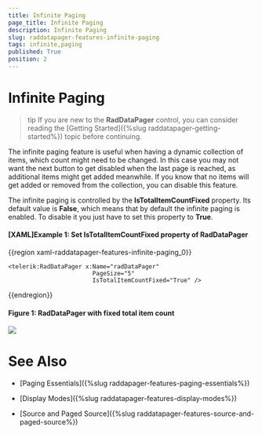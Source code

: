 ```yaml
---
title: Infinite Paging
page_title: Infinite Paging
description: Infinite Paging
slug: raddatapager-features-infinite-paging
tags: infinite,paging
published: True
position: 2
---
```


# Infinite Paging

>tip If you are new to the __RadDataPager__ control, you can consider reading the [Getting Started]({%slug raddatapager-getting-started%}) topic before continuing.

The infinite paging feature is useful when having a dynamic collection of items, which count might need to be changed. In this case you may not want the next button to get disabled when the last page is reached, as additional items might get added meanwhile. If you know that no items will get added or removed from the collection, you can disable this feature.

The infinite paging is controlled by the __IsTotalItemCountFixed__ property. Its default value is __False__, which means that by default the infinite paging is enabled. To disable it you just have to set this property to __True__.

#### __[XAML]Example 1: Set IsTotalItemCountFixed property of RadDataPager__

{{region xaml-raddatapager-features-infinite-paging_0}}

	<telerik:RadDataPager x:Name="radDataPager"
	                        PageSize="5"
	                        IsTotalItemCountFixed="True" />
{{endregion}}

#### __Figure 1: RadDataPager with fixed total item count__
 ![](images/RadDataPager_Features_InfinitePaging_01.png)

# See Also

 * [Paging Essentials]({%slug raddapager-features-paging-essentials%})

 * [Display Modes]({%slug raddatapager-features-display-modes%})

 * [Source and Paged Source]({%slug raddatapager-features-source-and-paged-source%})
